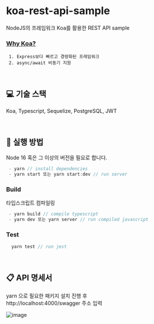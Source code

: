 # koa-rest-api-sample

NodeJS의 프레임워크 Koa를 활용한 REST API sample <br />

### [Why Koa?](https://koajs.com/)

```plain
 1. Express보다 빠르고 경량화된 프레임워크
 2. async/await 비동기 지원
```

<br />

## 💻 기술 스택

Koa, Typescript, Sequelize, PostgreSQL, JWT

<br />

## 📌 실행 방법

Node 16 혹은 그 이상의 버전을 필요로 합니다.

```javascript
 - yarn // install dependencies
 - yarn start 또는 yarn start:dev // run server
```
### Build

타입스크립트 컴파일링

```javascript
 - yarn build // compile typescript
 - yarn dev 또는 yarn server // run compiled javascript
```
### Test

```javascript
  yarn test // run jest
```

<br />

## 📋 API 명세서

yarn 으로 필요한 패키지 설치 진행 후 <br />
http://localhost:4000/swagger 주소 입력

![image](https://user-images.githubusercontent.com/81504356/156885127-96af7793-0b03-468a-8d0d-e7092395e787.png)
